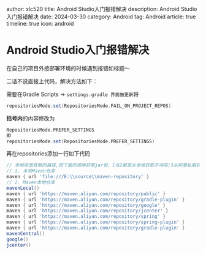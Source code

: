 author: xlc520
title: Android Studio入门报错解决
description: Android Studio入门报错解决
date: 2024-03-30
category: Android
tag: Android
article: true
timeline: true
icon: android

# Android Studio入门报错解决

在自己的项目外接部署环境的时候遇到报错如标题～

二话不说直接上代码，解决方法如下：

需要在Gradle Scripts -> `settings.gradle 界面做更新`将

```groovy
repositoriesMode.set(RepositoriesMode.FAIL_ON_PROJECT_REPOS)
```

**括号内**的内容修改为

```groovy
RepositoriesMode.PREFER_SETTINGS
即
repositoriesMode.set(RepositoriesMode.PREFER_SETTINGS)
```

再在repositories添加一行如下代码

```groovy
// 本地存放依赖的路径,按下面的顺序获取jar包，1与2都是从本地获取不冲突;3从阿里私服获取；4从maven服务器获取
// 1. 本地Maven仓库
maven { url 'file:///E:\\source\\maven-repository' }
// 2. Maven本地仓库
mavenLocal()
maven { url 'https://maven.aliyun.com/repository/public' }
maven { url 'https://maven.aliyun.com/repository/gradle-plugin' }
maven { url 'https://maven.aliyun.com/repository/google' }
maven { url 'https://maven.aliyun.com/repository/jcenter' }
maven { url 'https://maven.aliyun.com/repository/spring' }
maven { url 'https://maven.aliyun.com/repository/spring-plugin' }
maven { url 'https://maven.aliyun.com/repository/gradle-plugin' }
mavenCentral()
google()
jcenter()
```